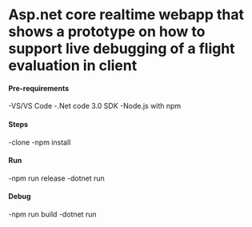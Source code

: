 
# Asp.net core realtime webapp that shows a prototype on how to support live debugging of a flight evaluation in client

#### Pre-requirements
-VS/VS Code
-.Net code 3.0 SDK
-Node.js with npm

#### Steps
-clone
-npm install

#### Run
-npm run release
-dotnet run

#### Debug
-npm run build
-dotnet run

